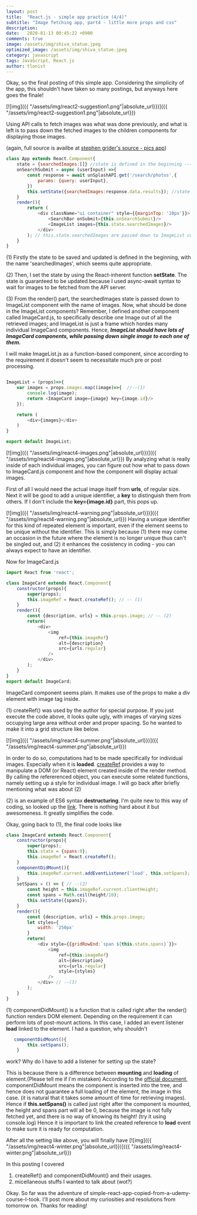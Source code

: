 ```yaml
---
layout: post
title:  "React.js - simple app practice (4/4)"
subtitle: "Image fetching app, part4 - little more props and css"
description:
date:   2020-01-13 00:45:22 +0900
comments: true
image: /assets/img/shiva_statue.jpeg
optimized_image: /assets/img/shiva_statue.jpeg
category: javascript
tags: JavaScript, React.js
author: tlonist
---
```


Okay, so the final posting of this simple app. Considering the simplicity of the app, this shouldn't have taken so many postings, but anyways here goes the finale!

[![img]({{ "/assets/img/react2-suggestion1.png"|absolute_url}})]({{ "/assets/img/react2-suggestion1.png"|absolute_url}})

Using API calls to fetch images was what was done previously, and what is left is to pass down the fetched images to the children components for displaying those images.

(again, full source is availbe at [stephen grider's source - pics app](https://github.com/StephenGrider/redux-code/tree/master/pics))
```javascript
class App extends React.Component{
    state = {searchedImages:[]} //state is defined in the beginning --(1)
    onSearchSubmit = async (userInput) =>{
        const response = await unSplashAPI.get('/search/photos',{
            params: {query: userInput},
        })
        this.setState({searchedImages:response.data.results}); //state is 'set' --(2)
    }
    render(){
        return (
            <div className="ui container" style={{marginTop: '10px'}}>
                <SearchBar onSubmit={this.onSearchSubmit}/>
                <ImageList images={this.state.searchedImages}/> 
            </div>
        ); // this.state.searchedImages are passed down to ImageList components --(3)
    }
}
```

(1) Firstly the state to be saved and updated is defined in the beginning, with the name 'searchedImages', which seems quite appropriate.

(2) Then, I set the state by using the React-inherent function **setState**. The state is guaranteed to be updated because I used async-await syntax to wait for images to be fetched from the API server.

(3) From the render() part, the searchedImages state is passed down to ImageList component with the name of images. Now, what should be done in the ImageList components? Remember, I defined another component called ImageCard.js, to specifically describe one Image out of all the retrieved images; and ImageList is just a frame which hordes many individual ImageCard components. Hence, ***ImageList should have lots of ImageCard components, while passing down single image to each one of them.***

I will make ImageList.js as a function-based component, since according to the requirement it doesn't seem to necessitate much pre or post processing.

```javascript

ImageList = (props)=>{
    var images = props.images.map((image)=>{  //--(1)
        console.log(image);
        return <ImageCard image={image} key={image.id}/>
    });

    return (
        <div>{images}</div>
    )
}

export default ImageList;
```

[![img]({{ "/assets/img/react4-images.png"|absolute_url}})]({{ "/assets/img/react4-images.png"|absolute_url}})
By analyzing what is really inside of each individual images, you can figure out how what to pass down to ImageCard.js component and how the component will display actual images. 

First of all I would need the actual image itself from **urls**, of regular size. Next it will be good to add a unique identifier, a **key** to distinguish them from others. If I don't include the **key={image.id}** part, this pops up.

[![img]({{ "/assets/img/react4-warning.png"|absolute_url}})]({{ "/assets/img/react4-warning.png"|absolute_url}})
Having a unique identifier for this kind of repeated element is important, even if the element seems to be unique without the identifier. This is simply because (1) there may come an occasion in the future where the element is no longer unique thus can't be singled out, and (2) it enhances the cosistency in coding - you can always expect to have an identifier.

Now for ImageCard.js
```javascript
import React from 'react';

class ImageCard extends React.Component{
    constructor(props){
        super(props);
        this.imageRef = React.createRef(); // -- (1)
    }
    render(){
        const {description, urls} = this.props.image; // -- (2)
        return(
            <div>
                <img 
                    ref={this.imageRef}
                    alt={description}
                    src={urls.regular}
                />
            </div>
        );
    }
}
export default ImageCard;
```
ImageCard component seems plain. It makes use of the props to make a div element with image tag inside. 

(1) createRef() was used by the author for special purpose. If you just execute the code above, it looks quite ugly, with images of varying sizes occupying large area without order and proper spacing. So he wanted to make it into a grid structure like below.

[![img]({{ "/assets/img/react4-summer.png"|absolute_url}})]({{ "/assets/img/react4-summer.png"|absolute_url}})

In order to do so, computations had to be made specifically for individual images. Especially when it is **loaded**.
[createRef](https://reactjs.org/docs/refs-and-the-dom.html) provides a way to manipulate a DOM (or React) element created inside of the render method. By calling the refererenced object, you can execute some related functions, namely setting up a style for individual image. I will go back after briefly mentioning what was about (2)

(2) is an example of ES6 syntax **destructuring**. I'm quite new to this way of coding, so looked up the [link](https://developer.mozilla.org/en-US/docs/Web/JavaScript/Reference/Operators/Destructuring_assignment). There is nothing hard about it but awesomeness. It greatly simplifies the code. 

Okay, going back to (1), the final code looks like
```javascript
class ImageCard extends React.Component{
    constructor(props){
        super(props);
        this.state = {spans:0};
        this.imageRef = React.createRef();
    }
    componentDidMount(){
        this.imageRef.current.addEventListener('load', this.setSpans); // --(1) 
    }
    setSpans = () => { // --(2)
        const height = this.imageRef.current.clientHeight;
        const spans = Math.ceil(height/10);
        this.setState({spans});
    }
    render(){
        const {description, urls} = this.props.image;
        let styles={
            width: '250px'
        }
        return(
            <div style={{gridRowEnd:`span ${this.state.spans}`}}> 
                <img 
                    ref={this.imageRef}
                    alt={description}
                    src={urls.regular}
                    style={styles}
                />
            </div> // --(3)
        );
    }
}
```

(1) componentDidMount() is a function that is called right after the render() function renders DOM element. Depending on the requirement it can perform lots of post-mount actions. In this case, I added an event listener **load** linked to the element. I had a question, why shouldn't 
```javascript
   componentDidMount(){
        this.setSpans();
    }
```
work? Why do I have to add a listener for setting up the state?

This is because there is a difference between **mounting** and **loading** of element.(Please tell me if I'm mistaken) According to the [official document](https://reactjs.org/docs/react-component.html#componentdidmount), componentDidMount means the component is inserted into the tree, and hence does not guarantee a full loading of the element, the image in this case. (it is natural that it takes some amount of time for retrieving images). Hence if **this.setSpans()** is called just right after the component is mounted, the height and spans part will all be 0, because the image is not fully fetched yet, and there is no way of knowing its height! (try it using console.log) Hence it is important to link the created reference to **load** event to make sure it is ready for computation.


After all the setting like above, you will finally have
[![img]({{ "/assets/img/react4-winter.png"|absolute_url}})]({{ "/assets/img/react4-winter.png"|absolute_url}})


In this posting I covered
1. createRef() and componentDidMount() and their usages.
2. micellaneous stuffs I wanted to talk about (wot?)

Okay. So far was the adventure of simple-react-app-copied-from-a-udemy-course-I-took.
I'll post more about my curiosities and resolutions from tomorrow on. Thanks for reading!
